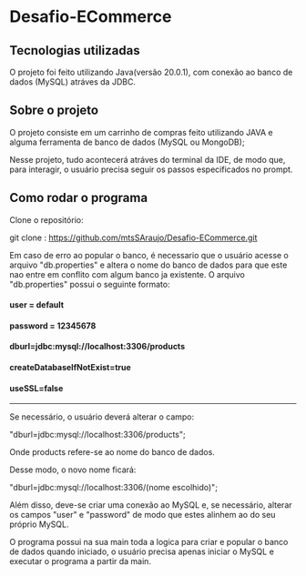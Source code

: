 # Desafio-ECommerce

## Tecnologias utilizadas

O projeto foi feito utilizando Java(versão 20.0.1), com conexão ao banco de dados (MySQL) atráves da JDBC.

## Sobre o projeto

O projeto consiste em um carrinho de compras feito utilizando JAVA e alguma ferramenta de banco de dados (MySQL ou MongoDB);

Nesse projeto, tudo acontecerá atráves do terminal da IDE, de modo que, para interagir, o usuário precisa seguir os passos especificados no prompt.

## Como rodar o programa

Clone o repositório:

git clone : https://github.com/mtsSAraujo/Desafio-ECommerce.git

Em caso de erro ao popular o banco, é necessario que o usuário acesse o arquivo "db.properties" e altera o nome do banco de dados para que este nao entre em conflito com algum banco ja existente.
O arquivo "db.properties" possui o seguinte formato:

#### user = default

#### password = 12345678

#### dburl=jdbc:mysql://localhost:3306/products

#### createDatabaseIfNotExist=true

#### useSSL=false 
---------------------------------------------------------------------------

Se necessário, o usuário deverá alterar o campo: 

"dburl=jdbc:mysql://localhost:3306/products"; 

Onde products refere-se ao nome do banco de dados.

Desse modo, o novo nome ficará: 

"dburl=jdbc:mysql://localhost:3306/(nome escolhido)";

Além disso, deve-se criar uma conexão ao MySQL e, se necessário, alterar os campos "user" e "password" de modo que estes alinhem ao do seu próprio MySQL.

O programa possui na sua main toda a logica para criar e popular o banco de dados quando iniciado, o usuário precisa apenas iniciar o MySQL e executar o programa a partir da main.
